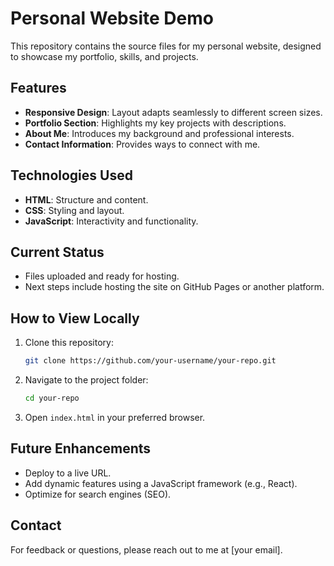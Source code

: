 

# Personal Website Demo  

This repository contains the source files for my personal website, designed to showcase my portfolio, skills, and projects.  

## Features  
- **Responsive Design**: Layout adapts seamlessly to different screen sizes.  
- **Portfolio Section**: Highlights my key projects with descriptions.  
- **About Me**: Introduces my background and professional interests.  
- **Contact Information**: Provides ways to connect with me.  

## Technologies Used  
- **HTML**: Structure and content.  
- **CSS**: Styling and layout.  
- **JavaScript**: Interactivity and functionality.  

## Current Status  
- Files uploaded and ready for hosting.  
- Next steps include hosting the site on GitHub Pages or another platform.  

## How to View Locally  
1. Clone this repository:  
   ```bash  
   git clone https://github.com/your-username/your-repo.git  
   ```  
2. Navigate to the project folder:  
   ```bash  
   cd your-repo  
   ```  
3. Open `index.html` in your preferred browser.  

## Future Enhancements  
- Deploy to a live URL.  
- Add dynamic features using a JavaScript framework (e.g., React).  
- Optimize for search engines (SEO).  

## Contact  
For feedback or questions, please reach out to me at [your email].  

